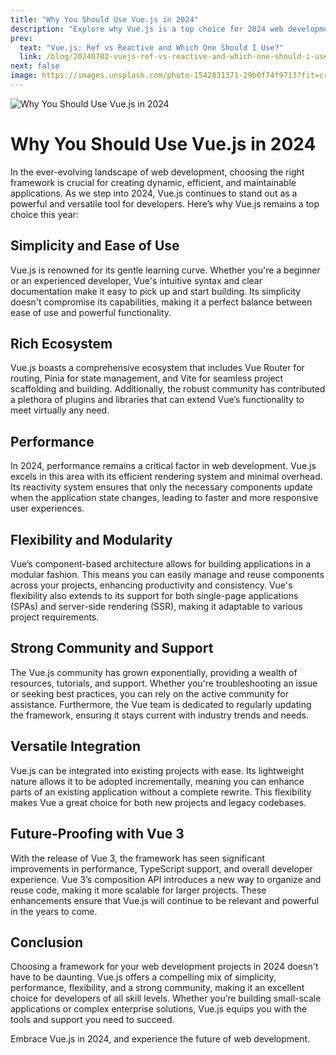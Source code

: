 ```yaml
---
title: "Why You Should Use Vue.js in 2024"
description: "Explore why Vue.js is a top choice for 2024 web development. Discover simplicity, performance, rich ecosystem, and strong community support for all developers."
prev:
  text: "Vue.js: Ref vs Reactive and Which One Should I Use?"
  link: /blog/20240702-vuejs-ref-vs-reactive-and-which-one-should-i-use
next: false
image: https://images.unsplash.com/photo-1542831371-29b0f74f9713?fit=crop&w=800&h=418
---
```


![Why You Should Use Vue.js in 2024](https://images.unsplash.com/photo-1542831371-29b0f74f9713?fit=crop&w=800&h=418)

# Why You Should Use Vue.js in 2024

In the ever-evolving landscape of web development, choosing the right framework is crucial for creating dynamic, efficient, and maintainable applications. As we step into 2024, Vue.js continues to stand out as a powerful and versatile tool for developers. Here’s why Vue.js remains a top choice this year:

## Simplicity and Ease of Use

Vue.js is renowned for its gentle learning curve. Whether you're a beginner or an experienced developer, Vue's intuitive syntax and clear documentation make it easy to pick up and start building. Its simplicity doesn't compromise its capabilities, making it a perfect balance between ease of use and powerful functionality.

## Rich Ecosystem

Vue.js boasts a comprehensive ecosystem that includes Vue Router for routing, Pinia for state management, and Vite for seamless project scaffolding and building. Additionally, the robust community has contributed a plethora of plugins and libraries that can extend Vue’s functionality to meet virtually any need.

## Performance

In 2024, performance remains a critical factor in web development. Vue.js excels in this area with its efficient rendering system and minimal overhead. Its reactivity system ensures that only the necessary components update when the application state changes, leading to faster and more responsive user experiences.

## Flexibility and Modularity

Vue’s component-based architecture allows for building applications in a modular fashion. This means you can easily manage and reuse components across your projects, enhancing productivity and consistency. Vue's flexibility also extends to its support for both single-page applications (SPAs) and server-side rendering (SSR), making it adaptable to various project requirements.

## Strong Community and Support

The Vue.js community has grown exponentially, providing a wealth of resources, tutorials, and support. Whether you're troubleshooting an issue or seeking best practices, you can rely on the active community for assistance. Furthermore, the Vue team is dedicated to regularly updating the framework, ensuring it stays current with industry trends and needs.

## Versatile Integration

Vue.js can be integrated into existing projects with ease. Its lightweight nature allows it to be adopted incrementally, meaning you can enhance parts of an existing application without a complete rewrite. This flexibility makes Vue a great choice for both new projects and legacy codebases.

## Future-Proofing with Vue 3

With the release of Vue 3, the framework has seen significant improvements in performance, TypeScript support, and overall developer experience. Vue 3’s composition API introduces a new way to organize and reuse code, making it more scalable for larger projects. These enhancements ensure that Vue.js will continue to be relevant and powerful in the years to come.

## Conclusion

Choosing a framework for your web development projects in 2024 doesn't have to be daunting. Vue.js offers a compelling mix of simplicity, performance, flexibility, and a strong community, making it an excellent choice for developers of all skill levels. Whether you’re building small-scale applications or complex enterprise solutions, Vue.js equips you with the tools and support you need to succeed.

Embrace Vue.js in 2024, and experience the future of web development.